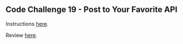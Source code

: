 ## Code Challenge 19 - Post to Your Favorite API

Instructions [here](https://pybit.es/articles/codechallenge19/).

Review [here](http://pybit.es/articles/codechallenge19_review).

